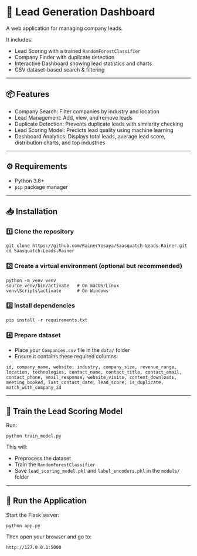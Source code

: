 
# 🏢 Lead Generation Dashboard

A web application for managing company leads.

It includes:

- Lead Scoring with a trained `RandomForestClassifier`
- Company Finder with duplicate detection
- Interactive Dashboard showing lead statistics and charts
- CSV dataset-based search & filtering

---

## 📦 Features

- Company Search: Filter companies by industry and location
- Lead Management: Add, view, and remove leads
- Duplicate Detection: Prevents duplicate leads with similarity checking
- Lead Scoring Model: Predicts lead quality using machine learning
- Dashboard Analytics: Displays total leads, average lead score, distribution charts, and top industries

---

## ⚙️ Requirements

- Python 3.8+
- `pip` package manager

---

## 📥 Installation

### 1️⃣ Clone the repository

```
git clone https://github.com/RainerYesaya/Saasquatch-Leads-Rainer.git
cd Saasquatch-Leads-Rainer
````

### 2️⃣ Create a virtual environment (optional but recommended)

```
python -m venv venv
source venv/bin/activate   # On macOS/Linux
venv\Scripts\activate      # On Windows
```

### 3️⃣ Install dependencies

```
pip install -r requirements.txt
```

### 4️⃣ Prepare dataset

* Place your `Companies.csv` file in the `data/` folder
* Ensure it contains these required columns:

```
id, company_name, website, industry, company_size, revenue_range, location, technologies, contact_name, contact_title, contact_email, contact_phone, email_response, website_visits, content_downloads, meeting_booked, last_contact_date, lead_score, is_duplicate, match_with_company_id
```

---

## 🤖 Train the Lead Scoring Model

Run:

```
python train_model.py
```

This will:

* Preprocess the dataset
* Train the `RandomForestClassifier`
* Save `lead_scoring_model.pkl` and `label_encoders.pkl` in the `models/` folder

---

## 🚀 Run the Application

Start the Flask server:

```
python app.py
```

Then open your browser and go to:

```
http://127.0.0.1:5000
```


